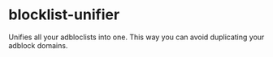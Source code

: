 # blocklist-unifier

Unifies all your adbloclists into one. This way you can avoid duplicating your adblock domains. 
